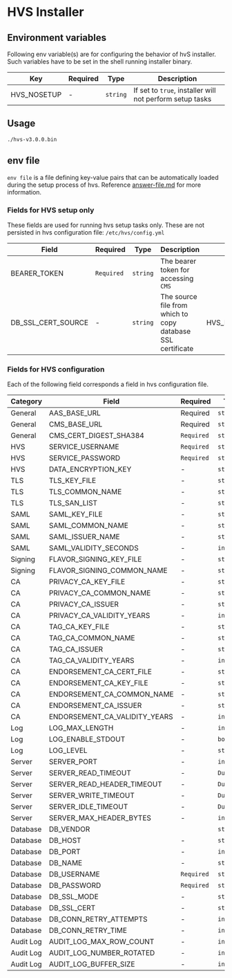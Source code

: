 # HVS Installer

## Environment variables

Following env variable(s) are for configuring the behavior of hvS installer. Such variables have to be set in the shell
running installer binary.

Key         | Required | Type     | Description
----------- | -------- | -------- | --------------------------------------------------------
HVS_NOSETUP | -        | `string` | If set to `true`, installer will not perform setup tasks

## Usage

```shell
./hvs-v3.0.0.bin
```

## env file

`env file` is a file defining key-value pairs that can be automatically loaded during the setup process of hvs.
Reference [answer-file.md](../shared/setup/answer-file.md) for more information.

### Fields for HVS setup only

These fields are used for running hvs setup tasks only. These are not persisted in hvs configuration
file: `/etc/hvs/config.yml`

Field              | Required   | Type     | Description                                                 | Alternative
------------------ | ---------- | -------- | ----------------------------------------------------------- | ----------------------
BEARER_TOKEN       | `Required` | `string` | The bearer token for accessing `CMS`                        |
DB_SSL_CERT_SOURCE | -          | `string` | The source file from which to copy database SSL certificate | HVS_DB_SSL_CERT_SOURCE

### Fields for HVS configuration

Each of the following field corresponds a field in hvs configuration file.

Category  | Field                         | Required   | Type       | Default             | Alternative
--------- | ----------------------------- | ---------- | ---------- | ------------------- | ------------------------------
General   | AAS_BASE_URL                  | Required   | `string`   |                     |
General   | CMS_BASE_URL                  | Required   | `string`   |                     |
General   | CMS_CERT_DIGEST_SHA384        | `Required` | `string`   |                     |
HVS       | SERVICE_USERNAME              | `Required` | `string`   |                     |
HVS       | SERVICE_PASSWORD              | `Required` | `string`   |                     |
HVS       | DATA_ENCRYPTION_KEY           | -          | `string`   |                     | TLS                            | TLS_CERT_FILE | - | `string` |
TLS       | TLS_KEY_FILE                  | -          | `string`   |                     |
TLS       | TLS_COMMON_NAME               | -          | `string`   |                     |
TLS       | TLS_SAN_LIST                  | -          | `string`   |                     | SAN_LIST SAML                  | SAML_CERT_FILE | - | `string` |  |
SAML      | SAML_KEY_FILE                 | -          | `string`   |                     |
SAML      | SAML_COMMON_NAME              | -          | `string`   |                     |
SAML      | SAML_ISSUER_NAME              | -          | `string`   |                     |
SAML      | SAML_VALIDITY_SECONDS         | -          | `int`      | 86400               | Flavor Signing                 | FLAVOR_SIGNING_CERT_FILE | - | `string` |  |
Signing   | FLAVOR_SIGNING_KEY_FILE       | -          | `string`   |                     |
Signing   | FLAVOR_SIGNING_COMMON_NAME    | -          | `string`   |                     | Privacy CA                     | PRIVACY_CA_CERT_FILE | - | `string` |  |
CA        | PRIVACY_CA_KEY_FILE           | -          | `string`   |                     |
CA        | PRIVACY_CA_COMMON_NAME        | -          | `string`   |                     |
CA        | PRIVACY_CA_ISSUER             | -          | `string`   |                     |
CA        | PRIVACY_CA_VALIDITY_YEARS     | -          | `int`      |                     | Tag CA                         | TAG_CA_CERT_FILE | - | `string` |  |
CA        | TAG_CA_KEY_FILE               | -          | `string`   |                     |
CA        | TAG_CA_COMMON_NAME            | -          | `string`   |                     |
CA        | TAG_CA_ISSUER                 | -          | `string`   |                     |
CA        | TAG_CA_VALIDITY_YEARS         | -          | `int`      |                     |
CA        | ENDORSEMENT_CA_CERT_FILE      | -          | `string`   |                     |
CA        | ENDORSEMENT_CA_KEY_FILE       | -          | `string`   |                     |
CA        | ENDORSEMENT_CA_COMMON_NAME    | -          | `string`   |                     |
CA        | ENDORSEMENT_CA_ISSUER         | -          | `string`   |                     |
CA        | ENDORSEMENT_CA_VALIDITY_YEARS | -          | `int`      |                     |
Log       | LOG_MAX_LENGTH                | -          | `int`      |                     |
Log       | LOG_ENABLE_STDOUT             | -          | `bool`     |                     |
Log       | LOG_LEVEL                     | -          | `string`   |                     | Endorsement
Server    | SERVER_PORT                   | -          | `int`      |                     |
Server    | SERVER_READ_TIMEOUT           | -          | `Duration` |                     | HVS_SERVER_READ_TIMEOUT
Server    | SERVER_READ_HEADER_TIMEOUT    | -          | `Duration` |                     | HVS_SERVER_READ_HEADER_TIMEOUT
Server    | SERVER_WRITE_TIMEOUT          | -          | `Duration` |                     | HVS_SERVER_WRITE_TIMEOUT
Server    | SERVER_IDLE_TIMEOUT           | -          | `Duration` |                     | HVS_SERVER_IDLE_TIMEOUT
Server    | SERVER_MAX_HEADER_BYTES       | -          | `int`      |                     | HVS_SERVER_MAX_HEADER_BYTES
Database  | DB_VENDOR                     |            | `string`   |                     | HVS_DB_VENDOR
Database  | DB_HOST                       | -          | `string`   | localhost           | HVS_DB_HOSTNAME
Database  | DB_PORT                       | -          | `int`      | 5432                | HVS_DB_PORT
Database  | DB_NAME                       | -          | `string`   | localhost           | HVS_DB_NAME
Database  | DB_USERNAME                   | `Required` | `string`   |                     | HVS_DB_USERNAME
Database  | DB_PASSWORD                   | `Required` | `string`   |                     | HVS_DB_PASSWORD
Database  | DB_SSL_MODE                   | -          | `string`   | verify-full         | HVS_DB_SSL_MODE
Database  | DB_SSL_CERT                   | -          | `string`   | /etc/hvs/config.yml | HVS_DB_SSLCERT
Database  | DB_CONN_RETRY_ATTEMPTS        | -          | `int`      | 4                   |
Database  | DB_CONN_RETRY_TIME            | -          | `int`      | 1                   | HRRS                           | HRRS_REFRESH_PERIOD | - | `Duration` | 5 minutes ("5m") | VCSS | VCSS_REFRESH_PERIOD | - | `Duration` | 5 minutes ("5m") | Flavor Verification Service | FVS_NUMBER_OF_VERIFIERS | - | `int` | 20 |  | FVS_NUMBER_OF_DATA_FETCHERS | - | `int` | 20 |  | FVS_SKIP_FLAVOR_SIGNATURE_VERIFICATION | - | `bool` | false | Host Trust Manager | HOST_TRUST_CACHE_THRESHOLD | - | `int` | 100000 |
Audit Log | AUDIT_LOG_MAX_ROW_COUNT       | -          | `int`      | 10000               |
Audit Log | AUDIT_LOG_NUMBER_ROTATED      | -          | `int`      | 10                  |
Audit Log | AUDIT_LOG_BUFFER_SIZE         | -          | `int`      | 5000                |
